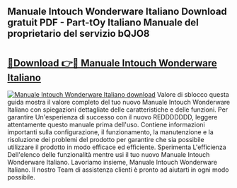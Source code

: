 ## Manuale Intouch Wonderware Italiano Download gratuit PDF - Part-tOy Italiano Manuale del proprietario del servizio bQJO8

# <h2><a href="http://dfarkjp.blite.top/?on=Manuale+Intouch+Wonderware+Italiano">🔗Download 👉🔴 Manuale Intouch Wonderware Italiano</a></h2>

[![Manuale Intouch Wonderware Italiano download](https://i.imgur.com/lujVjoI.png)](http://dfarkjp.blite.top/?on=Manuale+Intouch+Wonderware+Italiano)
Valore di sblocco questa guida mostra il valore completo del tuo nuovo Manuale Intouch Wonderware Italiano con spiegazioni dettagliate delle caratteristiche e delle funzioni. Per garantire Un'esperienza di successo con il nuovo REDDDDDDD, leggere attentamente questo manuale prima dell'uso. Contiene informazioni importanti sulla configurazione, il funzionamento, la manutenzione e la risoluzione dei problemi del prodotto per garantire che sia possibile utilizzare il prodotto in modo efficace ed efficiente. Sperimenta L'efficienza Dell'elenco delle funzionalità mentre usi il tuo nuovo Manuale Intouch Wonderware Italiano. Lavoriamo insieme, Manuale Intouch Wonderware Italiano. Il nostro Team di assistenza clienti è pronto ad aiutarti in ogni modo possibile.
